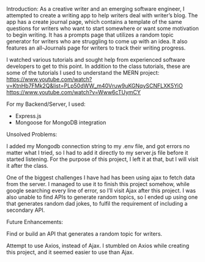 Introduction:
As a creative writer and an emerging software engineer, I attempted to create a writing app to help writers deal with writer’s blog. 
The app has a create journal page, which contains a template of the same questions for writers who want to start somewhere or want some motivation to begin writing.
It has a prompts page that utilizes a random topic generator for writers who are struggling to come up with an idea.
It also features an all-Journals page for writers to track their writing progress.

 
I watched various tutorials and sought help from experienced software developers to get to this point. 
In addition to the class tutorials, these are some of the tutorials I used to understand the MERN project:
https://www.youtube.com/watch?v=KtnHb7FMk2Q&list=PLp50dWW_m40Vruw9uKGNqySCNFLXK5YiO
https://www.youtube.com/watch?v=Www6cTUymCY

For my Backend/Server, I used:
  - Express.js
  - Mongoose for MongoDB integration

Unsolved Problems: 

I added my Mongodb connection string to my .env file, and got errors no matter what I tried, so I had to add it directly to my server.js file before it started listening.
For the purpose of this project, I left it at that, but I will visit it after the class.

One of the biggest challenges I have had has been using ajax to fetch data from the server.
I managed to use it to finish this project somehow, while google searching every line of error, so I’ll visit Ajax after this project.
I was also unable to find APIs to generate random topics, so I ended up using one that generates random dad jokes, to fulfil the requirement of including a secondary API.

Future Enhancements:

Find or build an API that generates a random topic for writers.

Attempt to use Axios, instead of Ajax. I stumbled on Axios while creating this project, and it seemed easier to use than Ajax.
